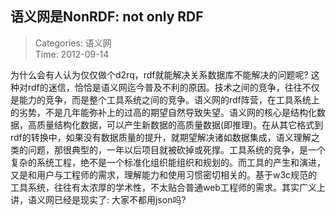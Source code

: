 语义网是NonRDF: not only RDF
---
    
> Categories: 语义网  
> Time: 2012-09-14
    
为什么会有人认为仅仅做个d2rq，rdf就能解决关系数据库不能解决的问题呢? 这种对rdf的迷信，恰恰是语义网迄今普及不利的原因。技术之间的竞争，往往不仅是能力的竞争，而是整个工具系统之间的竞争。语义网的rdf阵营，在工具系统上的劣势，不是几年能弥补上的过高的期望自然导致失望。语义网的核心是结构化数据，高质量结构化数据，可以产生新数据的高质量数据(即推理)。在从其它格式到rdf的转换中，如果没有数据质量的提升，就期望解决诸如数据集成，语义理解之类的问题，那很典型的，一年以后项目就被砍掉或死撑。工具系统的竞争，是一个复杂的系统工程，绝不是一个标准化组织能组织和规划的。而工具的产生和演进，又是和用户与工程师的需求，理解能力和使用习惯密切相关的。基于w3c规范的工具系统，往往有太浓厚的学术性，不太贴合普通web工程师的需求。其实广义上讲，语义网已经是现实了: 大家不都用json吗?     
    